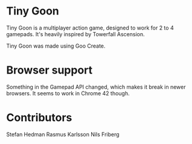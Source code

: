 # Tiny Goon

Tiny Goon is a multiplayer action game, designed to work for 2 to 4 gamepads. It's heavily inspired by Towerfall Ascension.

Tiny Goon was made using Goo Create.

# Browser support

Something in the Gamepad API changed, which makes it break in newer browsers. It seems to work in Chrome 42 though.

# Contributors

Stefan Hedman
Rasmus Karlsson
Nils Friberg
